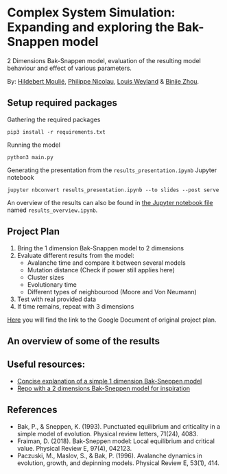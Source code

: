 # Complex System Simulation: Expanding and exploring the Bak-Snappen model

2 Dimensions Bak-Snappen model, evaluation of the resulting model behaviour and effect of various parameters.

By: [Hildebert Moulié](https://github.com/hildobby), [Philippe Nicolau](https://github.com/PNicolau96), [Louis Weyland](https://github.com/LouisWW) & [Binjie Zhou](https://github.com/binjiezhou).

## Setup required packages

Gathering the required packages
```
pip3 install -r requirements.txt
```

Running the model
```
python3 main.py
```

Generating the presentation from the `results_presentation.ipynb` Jupyter notebook
```
jupyter nbconvert results_presentation.ipynb --to slides --post serve
```

An overview of the results can also be found in [the Jupyter notebook file](https://github.com/hildobby/Complex_System/blob/master/results_overview.ipynb) named `results_overview.ipynb`.

## Project Plan

1. Bring the 1 dimension Bak-Snappen model to 2 dimensions
2. Evaluate different results from the model:
    * Avalanche time and compare it between several models
    * Mutation distance (Check if power still applies here)
    * Cluster sizes
    * Evolutionary time
    * Different types of neighbourood (Moore and Von Neumann)
3. Test with real provided data
4. If time remains, repeat with 3 dimensions

[Here](https://docs.google.com/document/d/1rTodhozVX6pXBGTlviCNNwwcX3oG-x80GXP4DIutzHM/edit?usp=sharing) you will find the link to the Google Document of original project plan.

## An overview of some of the results




## Useful resources:

* [Concise explanation of a simple 1 dimension Bak-Sneppen model](http://csmgeo.csm.jmu.edu/geollab/fichter/gs102/2004handouts/Bak-Sneppenbrief.PDF)
* [Repo with a 2 dimensions Bak-Sneppen model for inspiration](https://github.com/voschezang/Spatial-Bak-Sneppen)



## References

* Bak, P., & Sneppen, K. (1993). Punctuated equilibrium and criticality in a simple model of evolution. Physical review letters, 71(24), 4083.
* Fraiman, D. (2018). Bak-Sneppen model: Local equilibrium and critical value. Physical Review E, 97(4), 042123.
* Paczuski, M., Maslov, S., & Bak, P. (1996). Avalanche dynamics in evolution, growth, and depinning models. Physical Review E, 53(1), 414.

